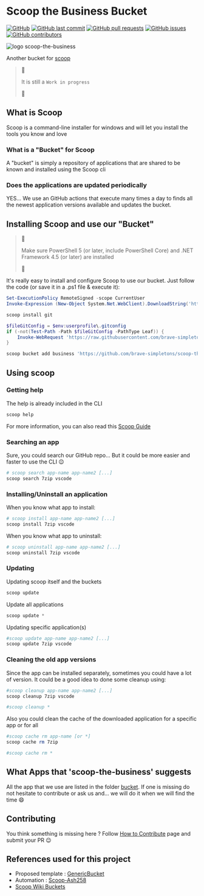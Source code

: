 # Scoop the Business Bucket

[![GitHub](https://img.shields.io/github/license/brave-simpletons/scoop-the-business)](https://github.com/brave-simpletons/scoop-the-business/blob/main/LICENSE)
[![GitHub last commit](https://img.shields.io/github/last-commit/brave-simpletons/scoop-the-business/main?logo=git&logoColor=white)](https://github.com/brave-simpletons/scoop-the-business/commits/main)
[![GitHub pull requests](https://img.shields.io/github/issues-pr/brave-simpletons/scoop-the-business)](https://github.com/brave-simpletons/scoop-the-business/pulls)
[![GitHub issues](https://img.shields.io/github/issues/brave-simpletons/scoop-the-business)](https://github.com/brave-simpletons/scoop-the-business/issues)
[![GitHub contributors](https://img.shields.io/github/contributors-anon/brave-simpletons/scoop-the-business)](https://github.com/brave-simpletons/scoop-the-business)

![logo scoop-the-business](images/scoop-the-business.png)

Another bucket for [scoop](https://github.com/lukesampson/scoop)

> :construction:
>
> It is still a `Work in progress`
>
> :construction:

## What is Scoop

Scoop is a command-line installer for windows and will let you install the tools you know and love

### What is a "Bucket" for Scoop

A "bucket" is simply a repository of applications that are shared to be known and installed using the Scoop cli

### Does the applications are updated periodically

YES... We use an GitHub actions that execute many times a day to finds all the newest application versions available and updates the bucket.

## Installing Scoop and use our "Bucket"

> :memo:
>
> Make sure PowerShell 5 (or later, include PowerShell Core) and .NET Framework 4.5 (or later) are installed
>
> :memo:

It's really easy to install and configure Scoop to use our bucket. Just follow the code (or save it in a .ps1 file & execute it):

```powershell
Set-ExecutionPolicy RemoteSigned -scope CurrentUser
Invoke-Expression (New-Object System.Net.WebClient).DownloadString('https://get.scoop.sh')

scoop install git

$fileGitConfig = $env:userprofile\.gitconfig
if (-not(Test-Path -Path $fileGitConfig -PathType Leaf)) {
    Invoke-WebRequest 'https://raw.githubusercontent.com/brave-simpletons/tooling-for-developers/main/git/gitconfig.txt' -OutFile $env:userprofile\.gitconfig
}

scoop bucket add business 'https://github.com/brave-simpletons/scoop-the-business.git'
```

## Using scoop

### Getting help

The help is already included in the CLI

```powershell
scoop help
```

For more information, you can also read this [Scoop Guide](https://scoop.netlify.app/)

### Searching an app

Sure, you could search our GitHub repo... But it could be more easier and faster to use the CLI :wink:

```powershell
# scoop search app-name app-name2 [...]
scoop search 7zip vscode
```

### Installing/Uninstall an application

When you know what app to install:

```powershell
# scoop install app-name app-name2 [...]
scoop install 7zip vscode
```

When you know what app to uninstall:

```powershell
# scoop uninstall app-name app-name2 [...]
scoop uninstall 7zip vscode
```

### Updating

Updating scoop itself and the buckets

```powershell
scoop update
```

Update all applications
```powershell
scoop update *
```

Updating specific application(s)

```powershell
#scoop update app-name app-name2 [...]
scoop update 7zip vscode
```

### Cleaning the old app versions

Since the app can be installed separately, sometimes you could have a lot of version. It could be a good idea to done some cleanup using:

```powershell
#scoop cleanup app-name app-name2 [...]
scoop cleanup 7zip vscode

#scoop cleanup *
```

Also you could clean the cache of the downloaded application for a specific app or for all

```powershell
#scoop cache rm app-name [or *]
scoop cache rm 7zip

#scoop cache rm *
```

## What Apps that 'scoop-the-business' suggests

All the app that we use are listed in the folder [bucket](./bucket). If one is missing do not hesitate to contribute or ask us and... we will do it when we will find the time :smile:

## Contributing

You think something is missing here ? Follow [How to Contribute](.github/CONTRIBUTING.md) page and submit your PR :wink:

## References used for this project

- Proposed template : [GenericBucket](https://github.com/Ash258/GenericBucket)
- Automation : [Scoop-Ash258](https://github.com/Ash258/Scoop-Ash258)
- [Scoop Wiki Buckets](https://github.com/lukesampson/scoop/wiki/Buckets)
